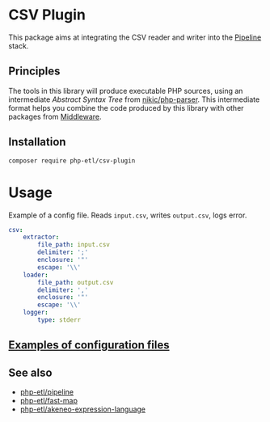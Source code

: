 # CSV Plugin
This package aims at integrating the CSV reader and writer into the
[Pipeline](https://github.com/php-etl/pipeline) stack.

## Principles
The tools in this library will produce executable PHP sources, using an intermediate _Abstract Syntax Tree_ from
[nikic/php-parser](https://github.com/nikic/PHP-Parser). This intermediate format helps you combine 
the code produced by this library with other packages from [Middleware](https://github.com/php-etl).

## Installation
```
composer require php-etl/csv-plugin
```

# Usage
Example of a config file. Reads `input.csv`, writes `output.csv`, logs error.
```yaml
csv:
    extractor:
        file_path: input.csv
        delimiter: ';'
        enclosure: '"'
        escape: '\\'
    loader:
        file_path: output.csv
        delimiter: ','
        enclosure: '"'
        escape: '\\'
    logger:
        type: stderr
```
## [Examples of configuration files](docs/examples.md)

## See also
* [php-etl/pipeline](https://github.com/php-etl/pipeline)
* [php-etl/fast-map](https://github.com/php-etl/fast-map)
* [php-etl/akeneo-expression-language](https://github.com/php-etl/akeneo-expression-language)
